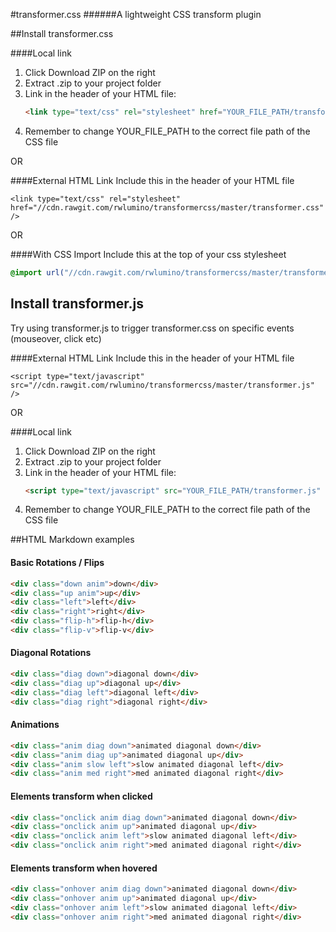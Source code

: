 #transformer.css
######A lightweight CSS transform plugin

##Install transformer.css

####Local link
1. Click Download ZIP on the right
2. Extract .zip to your project folder
3. Link in the header of your HTML file:
    ```html
    <link type="text/css" rel="stylesheet" href="YOUR_FILE_PATH/transformer.css" />
    ```
4. Remember to change YOUR_FILE_PATH to the correct file path of the CSS file

OR

####External HTML Link
Include this in the header of your HTML file
```
<link type="text/css" rel="stylesheet" href="//cdn.rawgit.com/rwlumino/transformercss/master/transformer.css" />
```

OR

####With CSS Import
Include this at the top of your css stylesheet
```css
@import url("//cdn.rawgit.com/rwlumino/transformercss/master/transformer.css") all;
```

## Install transformer.js
Try using transformer.js to trigger transformer.css on specific events (mouseover, click etc)

####External HTML Link
Include this in the header of your HTML file
```
<script type="text/javascript" src="//cdn.rawgit.com/rwlumino/transformercss/master/transformer.js" />
```

OR

####Local link
1. Click Download ZIP on the right
2. Extract .zip to your project folder
3. Link in the header of your HTML file:
    ```html
    <script type="text/javascript" src="YOUR_FILE_PATH/transformer.js" />
    ```
4. Remember to change YOUR_FILE_PATH to the correct file path of the CSS file






##HTML Markdown examples
#### Basic Rotations / Flips
```html
<div class="down anim">down</div>
<div class="up anim">up</div>
<div class="left">left</div>
<div class="right">right</div>
<div class="flip-h">flip-h</div>
<div class="flip-v">flip-v</div>
```

#### Diagonal Rotations
```html
<div class="diag down">diagonal down</div>
<div class="diag up">diagonal up</div>
<div class="diag left">diagonal left</div>
<div class="diag right">diagonal right</div>
```

#### Animations
```html
<div class="anim diag down">animated diagonal down</div>
<div class="anim diag up">animated diagonal up</div>
<div class="anim slow left">slow animated diagonal left</div>
<div class="anim med right">med animated diagonal right</div>
```

#### Elements transform when clicked
```html
<div class="onclick anim diag down">animated diagonal down</div>
<div class="onclick anim up">animated diagonal up</div>
<div class="onclick anim left">slow animated diagonal left</div>
<div class="onclick anim right">med animated diagonal right</div>
```

#### Elements transform when hovered
```html
<div class="onhover anim diag down">animated diagonal down</div>
<div class="onhover anim up">animated diagonal up</div>
<div class="onhover anim left">slow animated diagonal left</div>
<div class="onhover anim right">med animated diagonal right</div>
```



